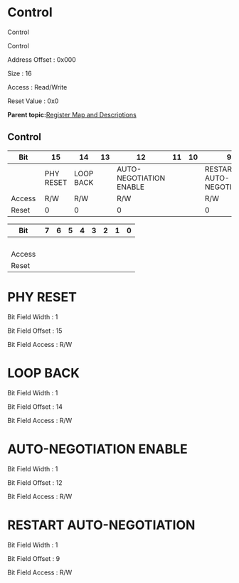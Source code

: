 # Control

Control

Control

Address Offset : 0x000

Size : 16

Access : Read/Write

Reset Value : 0x0

**Parent topic:**[Register Map and Descriptions](GUID-521EA668-4C02-4A74-927B-B4C8D92B9489.md)

## Control

|Bit |15|14|13|12|11|10|9|8|
|----|---|---|---|---|---|---|---|---|
| |PHY RESET|LOOP BACK| |AUTO-NEGOTIATION ENABLE| | |RESTART AUTO-NEGOTIATION| |
|Access |R/W|R/W| |R/W| | |R/W| |
|Reset |0|0| |0| | |0| |

|Bit |7|6|5|4|3|2|1|0|
|----|---|---|---|---|---|---|---|---|
| | | | | | | | | |
|Access | | | | | | | | |
|Reset | | | | | | | | |

# PHY RESET

Bit Field Width : 1

Bit Field Offset : 15

Bit Field Access : R/W

# LOOP BACK

Bit Field Width : 1

Bit Field Offset : 14

Bit Field Access : R/W

# AUTO-NEGOTIATION ENABLE

Bit Field Width : 1

Bit Field Offset : 12

Bit Field Access : R/W

# RESTART AUTO-NEGOTIATION

Bit Field Width : 1

Bit Field Offset : 9

Bit Field Access : R/W

